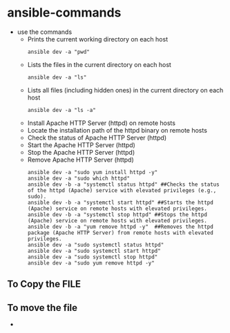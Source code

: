 # ansible-commands 
- use the commands
  - Prints the current working directory on each host 
    ```
    ansible dev -a "pwd"
    ``` 
  - Lists the files in the current directory on each host
    ```
    ansible dev -a "ls"
    ```
  - Lists all files (including hidden ones) in the current directory on each host
    ```
    ansible dev -a "ls -a"
    ```
  - Install Apache HTTP Server (httpd) on remote hosts
  - Locate the installation path of the httpd binary on remote hosts
  - Check the status of Apache HTTP Server (httpd)
  - Start the Apache HTTP Server (httpd)
  - Stop the Apache HTTP Server (httpd)
  - Remove Apache HTTP Server (httpd)
    ```
    ansible dev -a "sudo yum install httpd -y"
    ansible dev -a "sudo which httpd"
    ansible dev -b -a "systemctl status httpd" ##Checks the status of the httpd (Apache) service with elevated privileges (e.g., sudo).
    ansible dev -b -a "systemctl start httpd" ##Starts the httpd (Apache) service on remote hosts with elevated privileges.
    ansible dev -b -a "systemctl stop httpd" ##Stops the httpd (Apache) service on remote hosts with elevated privileges.
    ansible dev -b -a "yum remove httpd -y"  ##Removes the httpd package (Apache HTTP Server) from remote hosts with elevated privileges.
    ansible dev -a "sudo systemctl status httpd"
    ansible dev -a "sudo systemctl start httpd"
    ansible dev -a "sudo systemctl stop httpd"
    ansible dev -a "sudo yum remove httpd -y"
    ```
    
    
## To Copy the FILE

## To move the file
- 


